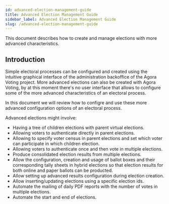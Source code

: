 ```yaml
---
id: advanced-election-management-guide
title: Advanced Election Management Guide
sidebar_label: Advanced Election Management Guide
slug: /advanced-election-management-guide
---
```


This document describes how to create and manage elections with more advanced
characteristics.

## Introduction

Simple electoral processes can be configured and created using the intuitive 
graphical interface of the administration backoffice of the Agora Voting
project. More advanced elections can also be created with Agora Voting, by at 
this moment there's no user interface that allows to configure some of the more 
advanced characteristics of an electoral process.

In this document we will review how to configre and use these more advanced
configuration options of an electoral process.

Advanced elections might involve:
- Having a tree of children elections with parent virtual elections.
- Allowing voters to authenticate directly in parent elections.
- Allowing to specify voter census in parent elections and set which voter can participate in which children election.
- Allowing voters to authenticate once and then vote in multiple elections.
- Produce consolidated election results from multiple elections.
- Allow the configuration, creation and usage of ballot boxes and their corresponding tally sheets in hybrid elections so that election results for both online and paper ballots can be producted.
- Allow setting up advanced results configuration during election creation.
- Allow inserting/updating elections using a specific election ids.
- Automate the mailing of daily PDF reports with the number of votes in multiple elections.
- Automate the start and end of elections.


